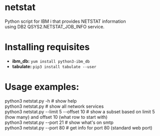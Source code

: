 # netstat 
Python script for IBM i that provides NETSTAT information  
using DB2 QSYS2.NETSTAT_JOB_INFO service.  

# Installing requisites
 - **ibm_db:** `yum install python3-ibm_db` 
 - **tabulate:** `pip3 install tabulate --user`

# Usage examples:  
python3 netstat.py -h                     # show help  
python3 netstat.py                        # show all network services  
python3 netstat.py --limit 5 --offset 10  # show a subset based on limit 5 (how many) and offset 10 (what row to start with)  
python3 netstat.py --port 21              # show what's on smtp  
python3 netstat.py --port 80              # get info for port 80 (standard web port)  

